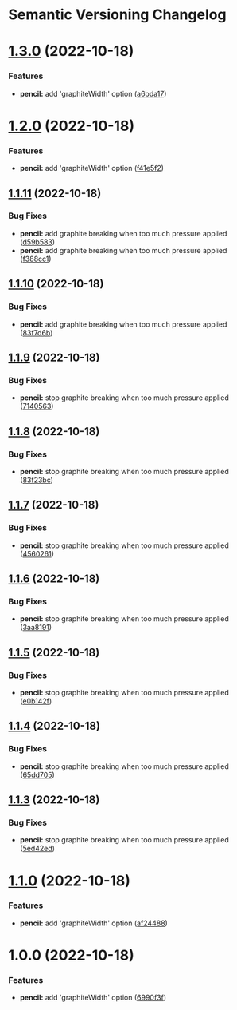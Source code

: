 # Semantic Versioning Changelog

# [1.3.0](https://github.com/thuongnn/github-actions-learning-java/compare/v1.2.0...v1.3.0) (2022-10-18)


### Features

* **pencil:** add 'graphiteWidth' option ([a6bda17](https://github.com/thuongnn/github-actions-learning-java/commit/a6bda178d2790395b1e4bf8570f08d0d2c88299f))

# [1.2.0](https://github.com/thuongnn/github-actions-learning-java/compare/v1.1.11...v1.2.0) (2022-10-18)


### Features

* **pencil:** add 'graphiteWidth' option ([f41e5f2](https://github.com/thuongnn/github-actions-learning-java/commit/f41e5f269600aff1a0cca0674a8861174d42430a))

## [1.1.11](https://github.com/thuongnn/github-actions-learning-java/compare/v1.1.10...v1.1.11) (2022-10-18)


### Bug Fixes

* **pencil:** add graphite breaking when too much pressure applied ([d59b583](https://github.com/thuongnn/github-actions-learning-java/commit/d59b583d9bb55686aceb0239ceeb894006d9a5ad))
* **pencil:** add graphite breaking when too much pressure applied ([f388cc1](https://github.com/thuongnn/github-actions-learning-java/commit/f388cc16b202c3c2df37f9caf8d4668979e3f4ef))

## [1.1.10](https://github.com/thuongnn/github-actions-learning-java/compare/v1.1.9...v1.1.10) (2022-10-18)


### Bug Fixes

* **pencil:** add graphite breaking when too much pressure applied ([83f7d6b](https://github.com/thuongnn/github-actions-learning-java/commit/83f7d6bcaa242128ad6b48d07002b9c4966348ad))

## [1.1.9](https://github.com/thuongnn/github-actions-learning-java/compare/v1.1.8...v1.1.9) (2022-10-18)


### Bug Fixes

* **pencil:** stop graphite breaking when too much pressure applied ([7140563](https://github.com/thuongnn/github-actions-learning-java/commit/7140563d5ac28e12870ea5ff6543e59352c72bea))

## [1.1.8](https://github.com/thuongnn/github-actions-learning-java/compare/v1.1.7...v1.1.8) (2022-10-18)


### Bug Fixes

* **pencil:** stop graphite breaking when too much pressure applied ([83f23bc](https://github.com/thuongnn/github-actions-learning-java/commit/83f23bcb0bd86eb92576436e00221a35b4f65877))

## [1.1.7](https://github.com/thuongnn/github-actions-learning-java/compare/v1.1.6...v1.1.7) (2022-10-18)


### Bug Fixes

* **pencil:** stop graphite breaking when too much pressure applied ([4560261](https://github.com/thuongnn/github-actions-learning-java/commit/45602610a09ac0ac33e6f6fd948a55e7b7b72abb))

## [1.1.6](https://github.com/thuongnn/github-actions-learning-java/compare/v1.1.5...v1.1.6) (2022-10-18)


### Bug Fixes

* **pencil:** stop graphite breaking when too much pressure applied ([3aa8191](https://github.com/thuongnn/github-actions-learning-java/commit/3aa81918d5932c0e66736155cc405b67ed64ccf1))

## [1.1.5](https://github.com/thuongnn/github-actions-learning-java/compare/v1.1.4...v1.1.5) (2022-10-18)


### Bug Fixes

* **pencil:** stop graphite breaking when too much pressure applied ([e0b142f](https://github.com/thuongnn/github-actions-learning-java/commit/e0b142f0018a3d233e5c6333246a6a39ee896136))

## [1.1.4](https://github.com/thuongnn/github-actions-learning-java/compare/v1.1.3...v1.1.4) (2022-10-18)


### Bug Fixes

* **pencil:** stop graphite breaking when too much pressure applied ([65dd705](https://github.com/thuongnn/github-actions-learning-java/commit/65dd7058626cef58f07966ab1649fd1bc70d6dbd))

## [1.1.3](https://github.com/thuongnn/github-actions-learning-java/compare/v1.1.2...v1.1.3) (2022-10-18)


### Bug Fixes

* **pencil:** stop graphite breaking when too much pressure applied ([5ed42ed](https://github.com/thuongnn/github-actions-learning-java/commit/5ed42ed8942e92f16f3815f634faaa58798a0c2e))

# [1.1.0](https://github.com/thuongnn/github-actions-learning-java/compare/v1.0.0...v1.1.0) (2022-10-18)


### Features

* **pencil:** add 'graphiteWidth' option ([af24488](https://github.com/thuongnn/github-actions-learning-java/commit/af2448828ac8166bdd8b3740bdc07ead7f13618d))

# 1.0.0 (2022-10-18)


### Features

* **pencil:** add 'graphiteWidth' option ([6990f3f](https://github.com/thuongnn/github-actions-learning-java/commit/6990f3f3a0e234d8385bdaaeb6c6fd39fd2f2405))
